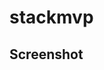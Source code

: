 # stackmvp

## Screenshot

[](https://raw.githubusercontent.com/arunabhdas/stackmvp/main/screenshot_1.png)
